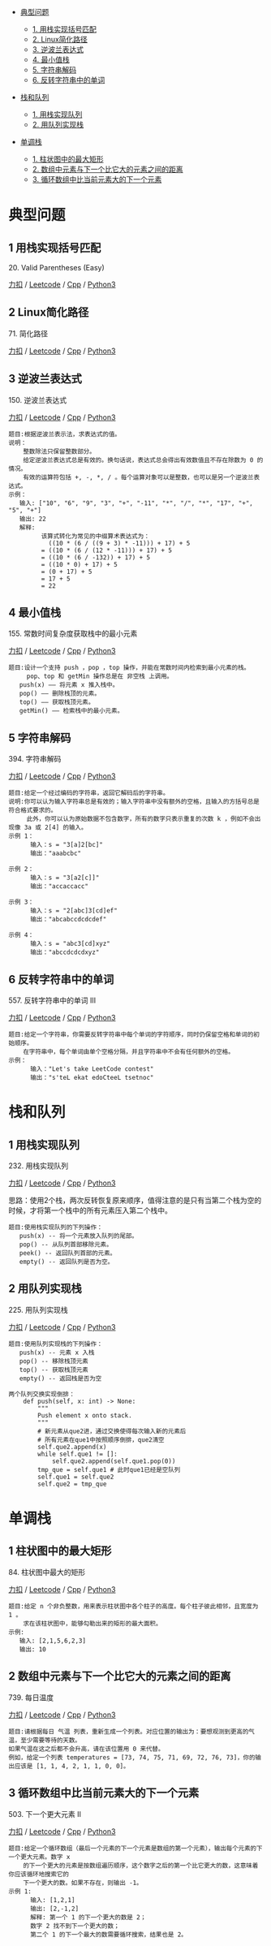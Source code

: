 <!-- GFM-TOC -->
* [典型问题](#典型问题)
    * [1. 用栈实现括号匹配](#1-用栈实现括号匹配)
    * [2. Linux简化路径](#2-Linux简化路径)
    * [3. 逆波兰表达式](#3-逆波兰表达式)
    * [4. 最小值栈](#4-最小值栈)
    * [5. 字符串解码](#5-字符串解码)
    * [6. 反转字符串中的单词](#6-反转字符串中的单词)
    
* [栈和队列](#栈和队列)
    * [1. 用栈实现队列](#1-用栈实现队列)
    * [2. 用队列实现栈](#2-用队列实现栈)
    
* [单调栈](#单调栈)
    * [1. 柱状图中的最大矩形](#1-柱状图中的最大矩形)
    * [2. 数组中元素与下一个比它大的元素之间的距离](#2-数组中元素与下一个比它大的元素之间的距离)
    * [3. 循环数组中比当前元素大的下一个元素](#3-循环数组中比当前元素大的下一个元素)
    
<!-- GFM-TOC -->

# 典型问题 
## 1 用栈实现括号匹配
20\. Valid Parentheses (Easy)  

[力扣](https://leetcode-cn.com/problems/valid-parentheses/) / [Leetcode](https://leetcode.com/problems/valid-parentheses/) / [Cpp](../ds_1_stack_queue/L20.cpp) / [Python3](../python-algorithm/ds_1_stack_queue/L20.py)

## 2 Linux简化路径
71\. 简化路径

[力扣](https://leetcode-cn.com/problems/simplify-path/) / [Leetcode](https://leetcode.com/problems/simplify-path/) / [Cpp](../ds_1_stack_queue/L71-m.cpp) / [Python3](../python-algorithm/ds_1_stack_queue/L71-m.py)

## 3 逆波兰表达式
150\. 逆波兰表达式

[力扣](https://leetcode-cn.com/problems/evaluate-reverse-polish-notation/) / [Leetcode](https://leetcode.com/problems/evaluate-reverse-polish-notation/) / [Cpp](../ds_1_stack_queue/L150-m.cpp) / [Python3](../python-algorithm/ds_1_stack_queue/L150-m.py)
```
题目:根据逆波兰表示法，求表达式的值。
说明：
    整数除法只保留整数部分。
    给定逆波兰表达式总是有效的。换句话说，表达式总会得出有效数值且不存在除数为 0 的情况。
    有效的运算符包括 +, -, *, / 。每个运算对象可以是整数，也可以是另一个逆波兰表达式。
示例：
   输入: ["10", "6", "9", "3", "+", "-11", "*", "/", "*", "17", "+", "5", "+"]
   输出: 22
   解释: 
         该算式转化为常见的中缀算术表达式为：
           ((10 * (6 / ((9 + 3) * -11))) + 17) + 5
         = ((10 * (6 / (12 * -11))) + 17) + 5
         = ((10 * (6 / -132)) + 17) + 5
         = ((10 * 0) + 17) + 5
         = (0 + 17) + 5
         = 17 + 5
         = 22
```

## 4 最小值栈
155\. 常数时间复杂度获取栈中的最小元素

[力扣](https://leetcode-cn.com/problems/min-stack/) / [Leetcode](https://leetcode.com/problems/min-stack/) / [Cpp](../ds_1_stack_queue/L155.cpp) / [Python3](../python-algorithm/ds_1_stack_queue/L155.py)
```
题目:设计一个支持 push ，pop ，top 操作，并能在常数时间内检索到最小元素的栈。
     pop、top 和 getMin 操作总是在 非空栈 上调用。
   push(x) —— 将元素 x 推入栈中。
   pop() —— 删除栈顶的元素。
   top() —— 获取栈顶元素。
   getMin() —— 检索栈中的最小元素。
```

## 5 字符串解码
394\. 字符串解码

[力扣](https://leetcode-cn.com/problems/decode-string/) / [Leetcode](https://leetcode.com/problems/decode-string/) / [Cpp](../ds_1_stack_queue/L394-m.cpp) / [Python3](../python-algorithm/ds_1_stack_queue/L394-m.py)
```
题目:给定一个经过编码的字符串，返回它解码后的字符串。
说明:你可以认为输入字符串总是有效的；输入字符串中没有额外的空格，且输入的方括号总是符合格式要求的。
     此外，你可以认为原始数据不包含数字，所有的数字只表示重复的次数 k ，例如不会出现像 3a 或 2[4] 的输入。
示例 1：
      输入：s = "3[a]2[bc]"
      输出："aaabcbc"

示例 2：
      输入：s = "3[a2[c]]"
      输出："accaccacc"

示例 3：
      输入：s = "2[abc]3[cd]ef"
      输出："abcabccdcdcdef"

示例 4：
      输入：s = "abc3[cd]xyz"
      输出："abccdcdcdxyz"
```

## 6 反转字符串中的单词
557\. 反转字符串中的单词 III

[力扣](https://leetcode-cn.com/problems/reverse-words-in-a-string-iii/) / [Leetcode](https://leetcode-cn.com/problems/reverse-words-in-a-string-iii/) / [Cpp](../ds_1_stack_queue/L557.cpp) / [Python3](../python-algorithm/ds_1_stack_queue/L557.py)
```
题目:给定一个字符串，你需要反转字符串中每个单词的字符顺序，同时仍保留空格和单词的初始顺序。
    在字符串中，每个单词由单个空格分隔，并且字符串中不会有任何额外的空格。
示例：
      输入："Let's take LeetCode contest"
      输出："s'teL ekat edoCteeL tsetnoc"
```

# 栈和队列
## 1 用栈实现队列   
232\. 用栈实现队列  

[力扣](https://leetcode-cn.com/problems/implement-queue-using-stacks/) / [Leetcode](https://leetcode.com/problems/implement-queue-using-stacks/) / [Cpp](../ds_1_stack_queue/L232.cpp) / [Python3](../python-algorithm/ds_1_stack_queue/L232.py)

思路：使用2个栈，两次反转恢复原来顺序，值得注意的是只有当第二个栈为空的时候，才将第一个栈中的所有元素压入第二个栈中。
```
题目:使用栈实现队列的下列操作：
   push(x) -- 将一个元素放入队列的尾部。
   pop() -- 从队列首部移除元素。
   peek() -- 返回队列首部的元素。
   empty() -- 返回队列是否为空。
```

## 2 用队列实现栈
225\. 用队列实现栈

[力扣](https://leetcode-cn.com/problems/implement-stack-using-queues/) / [Leetcode](https://leetcode.com/problems/implement-stack-using-queues/) / [Cpp](../ds_1_stack_queue/L225.cpp) / [Python3](../python-algorithm/ds_1_stack_queue/L225.py)
```
题目:使用队列实现栈的下列操作：
   push(x) -- 元素 x 入栈
   pop() -- 移除栈顶元素
   top() -- 获取栈顶元素
   empty() -- 返回栈是否为空

两个队列交换实现倒排：
    def push(self, x: int) -> None:
        """
        Push element x onto stack.
        """
        # 新元素从que2进，通过交换使得每次输入新的元素后
        # 所有元素在que1中按照顺序倒排，que2清空
        self.que2.append(x)
        while self.que1 != []:
            self.que2.append(self.que1.pop(0))
        tmp_que = self.que1 # 此时que1已经是空队列
        self.que1 = self.que2
        self.que2 = tmp_que
```

# 单调栈
## 1 柱状图中的最大矩形
84\. 柱状图中最大的矩形

[力扣](https://leetcode-cn.com/problems/largest-rectangle-in-histogram/) / [Leetcode](https://leetcode.com/problems/largest-rectangle-in-histogram/) / [Cpp](../ds_1_stack_queue/L84-h.cpp) / [Python3](../python-algorithm/ds_1_stack_queue/L84-h.py)
```
题目:给定 n 个非负整数，用来表示柱状图中各个柱子的高度。每个柱子彼此相邻，且宽度为 1 。
    求在该柱状图中，能够勾勒出来的矩形的最大面积。
示例:
   输入: [2,1,5,6,2,3]
   输出: 10
```

## 2 数组中元素与下一个比它大的元素之间的距离
739\. 每日温度

[力扣](https://leetcode-cn.com/problems/daily-temperatures/) / [Leetcode](https://leetcode.com/problems/daily-temperatures/) / [Cpp](../ds_1_stack_queue/L739-m.cpp) / [Python3](../python-algorithm/ds_1_stack_queue/L739-m.py)
```
题目:请根据每日 气温 列表，重新生成一个列表。对应位置的输出为：要想观测到更高的气温，至少需要等待的天数。
如果气温在这之后都不会升高，请在该位置用 0 来代替。
例如，给定一个列表 temperatures = [73, 74, 75, 71, 69, 72, 76, 73]，你的输出应该是 [1, 1, 4, 2, 1, 1, 0, 0]。
```

## 3 循环数组中比当前元素大的下一个元素
503\. 下一个更大元素 II

[力扣](https://leetcode-cn.com/problems/next-greater-element-ii/) / [Leetcode](https://leetcode.com/problems/next-greater-element-ii/) / [Cpp](../ds_1_stack_queue/L503-m.cpp) / [Python3](../python-algorithm/ds_1_stack_queue/L503-m.py)

```
题目:给定一个循环数组（最后一个元素的下一个元素是数组的第一个元素），输出每个元素的下一个更大元素。数字 x
    的下一个更大的元素是按数组遍历顺序，这个数字之后的第一个比它更大的数，这意味着你应该循环地搜索它的
    下一个更大的数。如果不存在，则输出 -1。
示例 1:
      输入: [1,2,1]
      输出: [2,-1,2]
      解释: 第一个 1 的下一个更大的数是 2；
      数字 2 找不到下一个更大的数； 
      第二个 1 的下一个最大的数需要循环搜索，结果也是 2。
```
